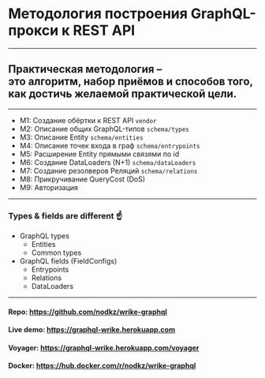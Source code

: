 # Методология построения GraphQL-прокси к REST API

-----

## <span class="orange">Практическая методология –</span> <br/>это алгоритм, набор приёмов и способов того, как достичь желаемой практической цели.

-----

- <span class="fragment">M1: Создание обёртки к REST API `vendor`</span>
- <span class="fragment">M2: Описание общих GraphQL-типов `schema/types`</span>
- <span class="fragment">M3: Описание Entity `schema/entities`</span>
- <span class="fragment">M4: Описание точек входа в граф `schema/entrypoints`</span>
- <span class="fragment">M5: Расширение Entity прямыми связями по id</span>
- <span class="fragment">M6: Создание DataLoaders (N+1) `schema/dataLoaders`</span>
- <span class="fragment">M7: Создание резолверов Реляций `schema/relations`</span>
- <span class="fragment">M8: Прикручивание QueryCost (DoS)</span>
- <span class="fragment">M9: Авторизация</span>

-----

### Types & fields are different ☝️ <!-- .element: class="orange" -->

- <span class="green">GraphQL types</span>
  - Entities
  - Common types
- <span class="green">GraphQL fields (FieldConfigs)</span>
  - Entrypoints
  - Relations
  - DataLoaders

-----

#### Repo: <https://github.com/nodkz/wrike-graphql>

#### Live demo: <https://graphql-wrike.herokuapp.com>

#### Voyager: <https://graphql-wrike.herokuapp.com/voyager>

#### Docker: <https://hub.docker.com/r/nodkz/wrike-graphql>
